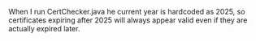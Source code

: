 When I run CertChecker.java he current year is hardcoded as 2025, so certificates expiring after 2025 will always appear valid even if they are actually expired later.
